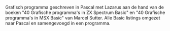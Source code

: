 Grafisch programma geschreven in Pascal met Lazarus aan de hand van de boeken "40 Grafische programma's in ZX Spectrum Basic" en "40 Grafische programma's in MSX Basic" van Marcel Sutter. Alle Basic listings omgezet naar Pascal en samengevoegd in een programma.
